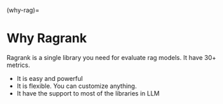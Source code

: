 (why-rag)=
# Why Ragrank

Ragrank is a single library you need for evaluate rag models. It have 30+ metrics.

- It is easy and powerful
- It is flexible. You can customize anything.
- It have the support to most of the libraries in LLM

